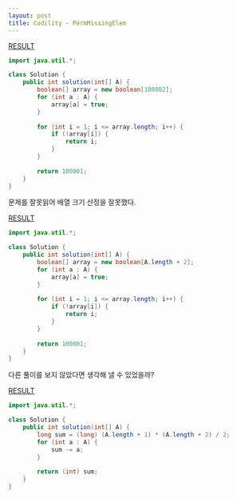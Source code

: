 ```yaml
---
layout: post
title: Codility - PermMissingElem
---
```


[RESULT](https://app.codility.com/demo/results/trainingRVBEZW-857)

```java
import java.util.*;

class Solution {
    public int solution(int[] A) {
        boolean[] array = new boolean[100002];
        for (int a : A) {
            array[a] = true;
        }
        
        for (int i = 1; i <= array.length; i++) {
            if (!array[i]) {
                return i;   
            }
        }
        
        return 100001;   
    }
}
```

문제를 잘못읽어 배열 크기 산정을 잘못했다.

[RESULT](https://app.codility.com/demo/results/training9HAYQ2-JDV)

```java
import java.util.*;

class Solution {
    public int solution(int[] A) {
        boolean[] array = new boolean[A.length + 2];
        for (int a : A) {
            array[a] = true;
        }
        
        for (int i = 1; i <= array.length; i++) {
            if (!array[i]) {
                return i;   
            }
        }
        
        return 100001;   
    }
}
```

다른 풀이를 보지 않았다면 생각해 낼 수 있었을까?

[RESULT](https://app.codility.com/demo/results/trainingESVKRT-VN6)

```java
import java.util.*;

class Solution {
    public int solution(int[] A) {
        long sum = (long) (A.length + 1) * (A.length + 2) / 2;
        for (int a : A) {
            sum -= a;
        }
        
        return (int) sum;   
    }
}
```
